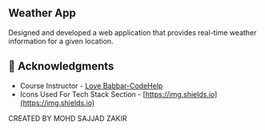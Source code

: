 ##  Weather App 
Designed and developed a web application that provides real-time weather information for a given location.

## 📌 Acknowledgments

- Course Instructor - [Love Babbar-CodeHelp](https://www.linkedin.com/in/love-babbar-38ab2887/)
- Icons Used For Tech Stack Section - [https://img.shields.io](https://img.shields.io)

CREATED BY MOHD SAJJAD ZAKIR